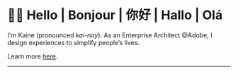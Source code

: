 # 👋🏾 Hello | Bonjour | 你好 | Hallo | Olá

I'm Kaine (pronounced _kai-nay_). As an Enterprise Architect @Adobe, I design experiences to simplify people’s lives. 

Learn more [here](https://www.kaine.pro).

---

